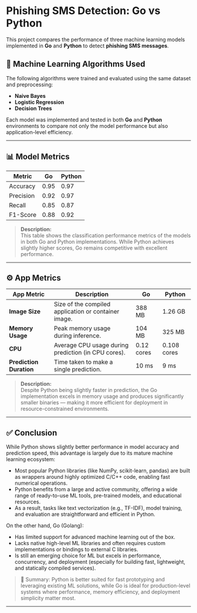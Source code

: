 # Phishing SMS Detection: Go vs Python

This project compares the performance of three machine learning models implemented in **Go** and **Python** to detect **phishing SMS messages**.

## 🧠 Machine Learning Algorithms Used

The following algorithms were trained and evaluated using the same dataset and preprocessing:

- **Naive Bayes**
- **Logistic Regression**
- **Decision Trees**

Each model was implemented and tested in both **Go** and **Python** environments to compare not only the model performance but also application-level efficiency.

---

## 📊 Model Metrics

| **Metric**   | **Go** | **Python** |
|--------------|--------|------------|
| Accuracy     | 0.95   | 0.97       |
| Precision    | 0.92   | 0.97       |
| Recall       | 0.85   | 0.87       |
| F1-Score     | 0.88   | 0.92       |

> **Description:**  
> This table shows the classification performance metrics of the models in both Go and Python implementations. While Python achieves slightly higher scores, Go remains competitive with excellent performance.

---

## ⚙️ App Metrics

| **App Metric**          | **Description**                                      | **Go**     | **Python**  |
|-------------------------|------------------------------------------------------|------------|-------------|
| **Image Size**          | Size of the compiled application or container image. | 388 MB     | 1.26 GB     |
| **Memory Usage**        | Peak memory usage during inference.                  | 104 MB     | 325 MB      |
| **CPU**                 | Average CPU usage during prediction (in CPU cores).  | 0.12 cores | 0.108 cores |
| **Prediction Duration** | Time taken to make a single prediction.              | 10 ms      | 9 ms        |

> **Description:**  
> Despite Python being slightly faster in prediction, the Go implementation excels in memory usage and produces significantly smaller binaries — making it more efficient for deployment in resource-constrained environments.

---

## ✅ Conclusion

While Python shows slightly better performance in model accuracy and prediction speed, this advantage is largely due to its mature machine learning ecosystem:
- Most popular Python libraries (like NumPy, scikit-learn, pandas) are built as wrappers around highly optimized C/C++ code, enabling fast numerical operations.
- Python benefits from a large and active community, offering a wide range of ready-to-use ML tools, pre-trained models, and educational resources.
-  As a result, tasks like text vectorization (e.g., TF-IDF), model training, and evaluation are straightforward and efficient in Python.

On the other hand, Go (Golang):
- Has limited support for advanced machine learning out of the box.
- Lacks native high-level ML libraries and often requires custom implementations or bindings to external C libraries.
- Is still an emerging choice for ML but excels in performance, concurrency, and deployment (especially for building fast, lightweight, and statically compiled services).

> 🧠 Summary:
> Python is better suited for fast prototyping and leveraging existing ML solutions, while Go is ideal for production-level systems where performance, memory efficiency, and deployment simplicity matter most.
---
